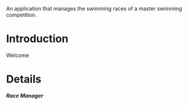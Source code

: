 An application that manages the swimming races of a master swimming competition.
# Introduction #

Welcome


# Details #

**_Race Manager_**